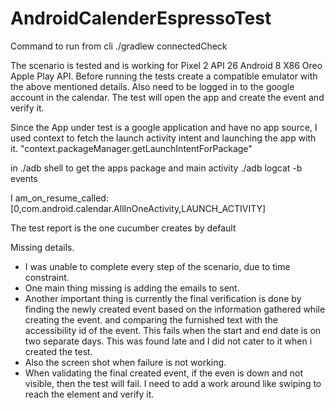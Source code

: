 # AndroidCalenderEspressoTest


Command to run from cli
./gradlew connectedCheck


The scenario is tested and is working for Pixel 2 API 26
Android 8  X86 Oreo Apple Play API.
Before running the tests create a compatible emulator with the above mentioned details.
Also need to be logged in to the google account in the calendar.
The test will open the app and create the event and verify it.

Since the App under test is a google application and have no app source, I used
context to fetch the launch activity intent and launching the app with it.
"context.packageManager.getLaunchIntentForPackage"

in ./adb shell   to get the apps package and main activity
./adb logcat -b events    

I am_on_resume_called: [0,com.android.calendar.AllInOneActivity,LAUNCH_ACTIVITY]

The test report is the one cucumber creates by default

Missing details.

* I was unable to complete every step of the scenario, due to time constraint.
* One main thing missing is adding the emails to sent.
* Another important thing is currently the final verification is done by finding
  the newly created event based on the information gathered while creating the event.
  and comparing the furnished text with the accessibility id of the event.
  This fails when the start and end date is on two separate days.
  This was found late and I did not cater to it when i created the test.
* Also the screen shot when failure is not working.
* When validating the final created event, if the even is down and not visible,
  then the test will fail. I need to add a work around like swiping to reach the
  element and verify it.
